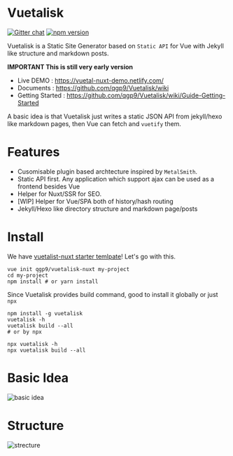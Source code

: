 # Vuetalisk
[![Gitter chat](https://badges.gitter.im/qgp9/Vuetalisk.png)](https://gitter.im/qgp9/Vuetalisk)
[![npm version](https://badge.fury.io/js/vuetalisk.svg)](https://badge.fury.io/js/vuetalisk)

Vuetalisk is a Static Site Generator based on `Static API` for  Vue with Jekyll like structure and markdown posts.

**IMPORTANT This is still very early version**

* Live DEMO : https://vuetal-nuxt-demo.netlify.com/
* Documents : https://github.com/qgp9/Vuetalisk/wiki
* Getting Started : https://github.com/qgp9/Vuetalisk/wiki/Guide-Getting-Started

A basic idea is that Vuetalisk just writes a static JSON API from jekyll/hexo like markdown pages,
then Vue can fetch and `vuetify` them.

# Features
* Cusomisable plugin based archtecture inspired by `MetalSmith`.
* Static API first. Any application which support ajax can be used as a frontend besides Vue
* Helper for Nuxt/SSR for SEO.
* [WIP] Helper for Vue/SPA both of history/hash routing
* Jekyll/Hexo like directory structure and markdown page/posts 

# Install

We have [vuetalist-nuxt starter temlpate](https://github.com/qgp9/vuetalisk-nuxt)! Let's go with this.

```
vue init qgp9/vuetalisk-nuxt my-project
cd my-project
npm install # or yarn install
```

Since Vuetalisk provides build command, good to install it globally or just `npx`
```
npm install -g vuetalisk
vuetalisk -h
vuetalisk build --all
# or by npx

npx vuetalisk -h
npx vuetalisk build --all
```

# Basic Idea
![basic idea](http://i.imgur.com/VxE4bG4.png)

# Structure
![strecture](http://i.imgur.com/AwG5x1W.png)

